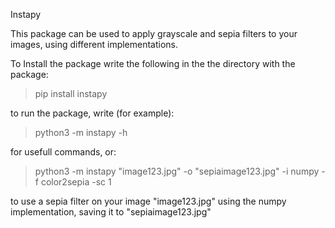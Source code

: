 Instapy

This package can be used to apply grayscale and sepia filters to your images, using different implementations.

To Install the package write the following in the the directory with the package:

>pip install instapy

to run the package, write (for example):

>python3 -m instapy -h

for usefull commands, or:

>python3 -m instapy "image123.jpg" -o "sepiaimage123.jpg" -i numpy -f color2sepia -sc 1

to use a sepia filter on your image "image123.jpg" using the numpy implementation, saving it to "sepiaimage123.jpg"
